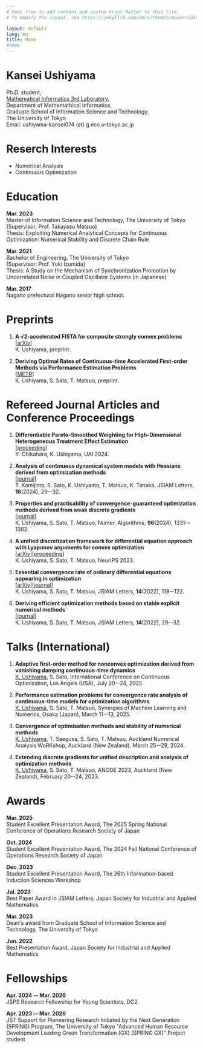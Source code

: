 ```yaml
---
# Feel free to add content and custom Front Matter to this file.
# To modify the layout, see https://jekyllrb.com/docs/themes/#overriding-theme-defaults

layout: default
lang: en
title: Home
#home
---
```

# Kansei Ushiyama

Ph.D. student,<br>
[Mathematical Informatics 3rd Laboratory](http://www.sr3.t.u-tokyo.ac.jp/),<br>
Department of Mathemathical Informatics,<br>
Graduate School of Information Science and Technology,<br>
The University of Tokyo<br>
Email: ushiyama-kansei074 (at) g.ecc.u-tokyo.ac.jp

# Reserch Interests

- Numerical Analysis
- Continuous Optimization

# Education

**Mar. 2023**<br>
Master of Information Science and Technology, The University of Tokyo<br>
(Supervisor: Prof. Takayasu Matsuo)<br>
Thesis: Exploiting Numerical Analytical Concepts for Continuous Optimization: Numerical Stability and Discrete Chain Rule

**Mar. 2021**<br>
Bachelor of Engineering, The University of Tokyo<br>
(Supervisor: Prof. Yuki Izumida)<br>
Thesis: A Study on the Mechanism of Synchronization Promotion by Uncorrelated Noise in Coupled Oscillator Systems (in Japanese)

**Mar. 2017**<br>
Nagano prefectural Nagano senior high school.

# Preprints

1. **A √2-accelerated FISTA for composite strongly convex problems**<br>
   [[arXiv](https://arxiv.org/abs/2509.09295)]<br>
   K. Ushiyama, preprint.

1. **Deriving Optimal Rates of Continuous-time Accelerated First-order Methods via Performance Estimation Problems**<br>
   [[METR](https://www.keisu.t.u-tokyo.ac.jp/data/2024/METR24-02.pdf)]<br>
   K. Ushiyama, S. Sato, T. Matsuo, preprint.

# Refereed Journal Articles and Conference Proceedings

1. **Differentiable Pareto-Smoothed Weighting for High-Dimensional Heterogeneous Treatment Effect Estimation**<br>
   [[proceeding](https://openreview.net/forum?id=o85WSGg0oB)]<br>
   Y. Chikahara, K. Ushiyama, UAI 2024.

1. **Analysis of continuous dynamical system models with Hessians derived from optimization methods**<br>
   [[journal](https://doi.org/10.14495/jsiaml.16.29)]<br>
   T. Kamijima, S. Sato, K. Ushiyama, T. Matsuo, K. Tanaka, JSIAM Letters, **16**(2024), 29--32.

1. **Properties and practicability of convergence-guaranteed optimization methods derived from weak discrete gradients**<br>
   [[journal](https://doi.org/10.1007/s11075-024-01790-3)]<br>
   K. Ushiyama, S. Sato, T. Matsuo, Numer. Algorithms, **96**(2024), 1331-–1362.

1. **A unified discretization framework for differential equation approach with Lyapunov arguments for convex optimization**<br>
   [[arXiv](https://doi.org/10.48550/arXiv.2302.07404)][[proceeding](https://openreview.net/forum?id=8YN62t19AW)]<br>
   K. Ushiyama, S. Sato, T. Matsuo, NeurIPS 2023.

1. **Essential convergence rate of ordinary differential equations appearing in optimization**<br>
   [[arXiv](https://doi.org/10.48550/arXiv.2206.02599)][[journal](https://doi.org/10.14495/jsiaml.14.119)]<br>
   K. Ushiyama, S. Sato, T. Matsuo, JSIAM Letters, **14**(2022), 119--122.<br>

2. **Deriving efficient optimization methods based on stable explicit numerical methods**<br>
   [[journal](https://doi.org/10.14495/jsiaml.14.29)]<br>
   K. Ushiyama, S. Sato, T. Matsuo, JSIAM Letters, **14**(2022), 29--32.

# Talks (International)

1. **Adaptive first-order method for nonconvex optimization derived from vanishing damping continuous-time dynamics**<br>
   <u>K. Ushiyama</u>, S. Sato, International Conference on Continuous Optimization, Los Angels (USA), July 20--24, 2025

1. **Performance estimation problems for convergence rate analysis of continuous-time models for optimization algorithms**<br>
   <u>K. Ushiyama</u>, S. Sato, T. Matsuo, Synergies of Machine Learning and Numerics,
   Osaka (Japan), March 11--13, 2025.

1. **Convergence of optimisation methods and stability of numerical methods**<br>
   <u>K. Ushiyama</u>, T. Saegusa, S. Sato, T. Matsuo, Auckland Numerical Analysis WoRKshop,
   Auckland (New Zealand), March 25--29, 2024.

1. **Extending discrete gradients for unified description and analysis of optimization methods**<br>
   <u>K. Ushiyama</u>, S. Sato, T. Matsuo, ANODE 2023, Auckland (New Zealand), February 20--24, 2023.

# Awards

**Mar. 2025**<br>
   Student Excellent Presentation Award, The 2025 Spring National Conference of Operations Research Society of Japan

**Oct. 2024**<br>
   Student Excellent Presentation Award, The 2024 Fall National Conference of Operations Research Society of Japan

**Dec. 2023**<br>
   Student Excellent Presentation Award, The 26th Information-based Induction Sciences Workshop

**Jul. 2023**<br>
	Best Paper Award in JSIAM Letters, Japan Society for Industrial and Applied Mathematics

**Mar. 2023**<br>
        Dean's award from Graduate School of Information Science and Technology, The University of Tokyo

**Jun. 2022**<br>
        Best Presentation Award, Japan Society for Industrial and Applied Mathematics

# Fellowships
**Apr. 2024 -- Mar. 2026**<br>
   JSPS Research Fellowship for Young Scientists, DC2

**Apr. 2023 -- Mar. 2026**<br>
   JST Support for Pioneering Research Initiated by the Next Generation (SPRING) Program, The University of Tokyo "Advanced Human Resource Development Leading Green Transformation (GX) (SPRING GX)" Project student
